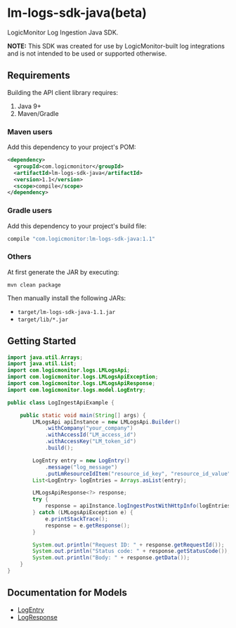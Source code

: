 # lm-logs-sdk-java(beta)

LogicMonitor Log Ingestion Java SDK.

**NOTE:** This SDK was created for use by LogicMonitor-built log integrations and is not intended to be used or supported otherwise.

## Requirements

Building the API client library requires:

1. Java 9+
2. Maven/Gradle

### Maven users

Add this dependency to your project's POM:

```xml
<dependency>
  <groupId>com.logicmonitor</groupId>
  <artifactId>lm-logs-sdk-java</artifactId>
  <version>1.1</version>
  <scope>compile</scope>
</dependency>
```

### Gradle users

Add this dependency to your project's build file:

```groovy
compile "com.logicmonitor:lm-logs-sdk-java:1.1"
```

### Others

At first generate the JAR by executing:

```shell
mvn clean package
```

Then manually install the following JARs:

- `target/lm-logs-sdk-java-1.1.jar`
- `target/lib/*.jar`

## Getting Started

```java
import java.util.Arrays;
import java.util.List;
import com.logicmonitor.logs.LMLogsApi;
import com.logicmonitor.logs.LMLogsApiException;
import com.logicmonitor.logs.LMLogsApiResponse;
import com.logicmonitor.logs.model.LogEntry;

public class LogIngestApiExample {

    public static void main(String[] args) {
        LMLogsApi apiInstance = new LMLogsApi.Builder()
            .withCompany("your_company")
            .withAccessId("LM_access_id")
            .withAccessKey("LM_token_id")
            .build();

        LogEntry entry = new LogEntry()
            .message("log_message")
            .putLmResourceIdItem("resource_id_key", "resource_id_value");
        List<LogEntry> logEntries = Arrays.asList(entry);

        LMLogsApiResponse<?> response;
        try {
            response = apiInstance.logIngestPostWithHttpInfo(logEntries);
        } catch (LMLogsApiException e) {
            e.printStackTrace();
            response = e.getResponse();
        }

        System.out.println("Request ID: " + response.getRequestId());
        System.out.println("Status code: " + response.getStatusCode());
        System.out.println("Body: " + response.getData());
    }
}

```

## Documentation for Models

 - [LogEntry](docs/LogEntry.md)
 - [LogResponse](docs/LogResponse.md)

